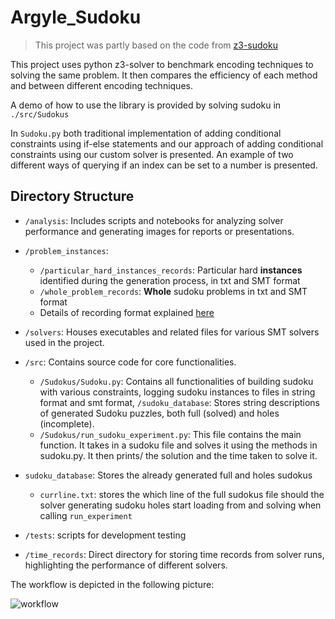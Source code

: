 # Argyle_Sudoku
> This project was partly based on the code from [z3-sudoku](https://github.com/awkwardbunny/z3-sudoku)

This project uses python z3-solver to benchmark encoding techniques to solving the same problem. 
It then compares the efficiency of each method and between different encoding techniques.

A demo of how to use the library is provided by solving sudoku in `./src/Sudokus`

In `Sudoku.py` both traditional implementation of adding conditional constraints using if-else
statements and our approach of adding conditional constraints using our custom solver is presented. 
An example of two different ways of querying if an index can be set to a number is presented.


## Directory Structure
- `/analysis`: Includes scripts and notebooks for analyzing solver performance and generating images for reports or presentations.




- `/problem_instances`: 
  - `/particular_hard_instances_records`: Particular hard **instances** identified during the generation process, in txt and SMT format
  - `/whole_problem_records`: **Whole** sudoku problems in txt and SMT format
  - Details of recording format explained [here](./problems_instances/README.md)


- `/solvers`: Houses executables and related files for various SMT solvers used in the project.


- `/src`: Contains source code for core functionalities. 
  - `/Sudokus/Sudoku.py`: Contains all functionalities of building sudoku with various constraints, logging sudoku instances to files in string format and smt format,  `/sudoku_database`: Stores string descriptions of generated Sudoku puzzles, both full (solved) and holes (incomplete).
  - `/Sudokus/run_sudoku_experiment.py`: This file contains the main function. It takes in a sudoku file and solves it using the methods in sudoku.py. It then prints/ the solution and the time taken to solve it. 


- `sudoku_database`: Stores the already generated full and holes sudokus
  - `currline.txt`: stores the which line of the full sudokus file should the solver generating sudoku holes start loading from and solving when calling `run_experiment`


- `/tests`: scripts for development testing


- `/time_records`: Direct directory for storing time records from solver runs, highlighting the performance of different solvers.



 The workflow is depicted in the following picture: 

![workflow](./analysis/workflow.jpg)





